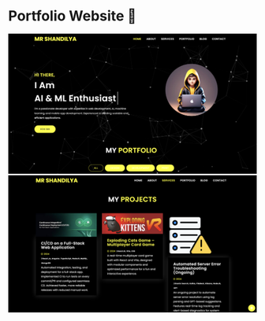 # Portfolio Website 🤩

![Capture d'écran 2024-12-07 115047](https://github.com/Nikhil-Shandilya/my-portfolio/blob/main/Screenshot-main.png.png?raw=true)
![Capture d'écran 2024-12-07 115110](https://github.com/Nikhil-Shandilya/my-portfolio/blob/main/Screenshot-2.main.png?raw=true)


